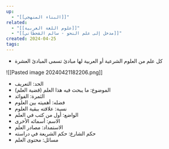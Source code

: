 ```yaml
---
up:
  - "[[البناء المنهجي]]"
related:
  - "[[علوم اللغة العربية]]"
  - "[[مدخل إلى علم النحو - سالم القحطاني]]"
created: 2024-04-25
tags:
---
```

- كل علم من العلوم الشرعية أو العربية لها مبادئ تسمى المبادئ العشرة


![[Pasted image 20240421182206.png]]
- الحد: التعريف
- الموضوع: ما يبحث فيه هذا العلم (قضية العلم)
- الثمرة: الفوائد
- فضله: أهميته بين العلوم
- نسبة: علاقته ببقية العلوم
- الواضع: أول من كتب في العلم
- الاسم: أسمائه الأخرى
- الاستمداد: مصادر العلم
- حكم الشارع: حكم الشريعة في دراسته
- مسائل: محتوى العلم